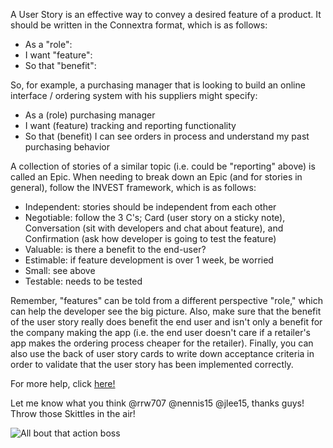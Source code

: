 A User Story is an effective way to convey a desired feature of a product.  It should be written in the Connextra format, which is as follows:
* As a "role":
* I want "feature":
* So that "benefit":

So, for example, a purchasing manager that is looking to build an online interface / ordering system with his suppliers might specify:
* As a (role) purchasing manager
* I want (feature) tracking and reporting functionality
* So that (benefit) I can see orders in process and understand my past purchasing behavior

A collection of stories of a similar topic (i.e. could be "reporting" above) is called an Epic.  When needing to break down an Epic (and for stories in general), follow the INVEST framework, which is as follows:
* Independent: stories should be independent from each other
* Negotiable: follow the 3 C's; Card (user story on a sticky note), Conversation (sit with developers and chat about feature), and Confirmation (ask how developer is going to test the feature)
* Valuable: is there a benefit to the end-user?
* Estimable: if feature development is over 1 week, be worried
* Small: see above
* Testable: needs to be tested

Remember, "features" can be told from a different perspective "role," which can help the developer see the big picture.  Also, make sure that the benefit of the user story really does benefit the end user and isn't only a benefit for the company making the app (i.e. the end user doesn't care if a retailer's app makes the ordering process cheaper for the retailer).  Finally, you can also use the back of user story cards to write down acceptance criteria in order to validate that the user story has been implemented correctly.

For more help, click [here!](http://guide.agilealliance.org/guide/rolefeature.html)

Let me know what you think @rrw707 @nennis15 @jlee15, thanks guys!  Throw those Skittles in the air!

![All bout that action boss](http://www.seahawks.com/assets/images/imported/SEA/articleImages/events/2013/140202-vs-broncos/140128-lynch-skittles-media-day-600.jpg)

